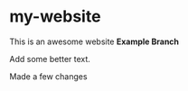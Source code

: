 # my-website

This is an awesome website
**Example Branch**

Add some better text.

Made a few changes
